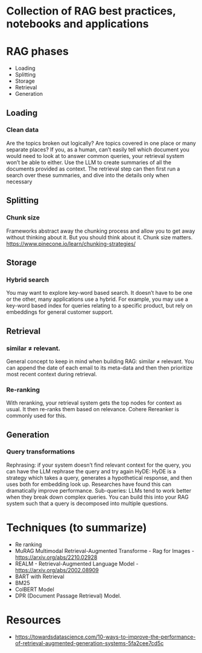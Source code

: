 # Collection of RAG best practices, notebooks and applications

# RAG phases
- Loading
- Splitting
- Storage
- Retrieval
- Generation



## Loading
### Clean data
Are the topics broken out logically? Are topics covered in one place or many separate places? If you, as a human, can’t easily tell which document you would need to look at to answer common queries, your retrieval system won’t be able to either.
Use the LLM to create summaries of all the documents provided as context. The retrieval step can then first run a search over these summaries, and dive into the details only when necessary

## Splitting
### Chunk size
Frameworks abstract away the chunking process and allow you to get away without thinking about it. But you should think about it. Chunk size matters.
https://www.pinecone.io/learn/chunking-strategies/

## Storage
### Hybrid search
You may want to explore key-word based search. It doesn’t have to be one or the other, many applications use a hybrid. For example, you may use a key-word based index for queries relating to a specific product, but rely on embeddings for general customer support.


## Retrieval
### similar ≠ relevant.
General concept to keep in mind when building RAG: similar ≠ relevant. You can append the date of each email to its meta-data and then then prioritize most recent context during retrieval. 

### Re-ranking
With reranking, your retrieval system gets the top nodes for context as usual. It then re-ranks them based on relevance. Cohere Rereanker is commonly used for this.


## Generation 
### Query transformations
Rephrasing: if your system doesn’t find relevant context for the query, you can have the LLM rephrase the query and try again
HyDE: HyDE is a strategy which takes a query, generates a hypothetical response, and then uses both for embedding look up. Researches have found this can dramatically improve performance.
Sub-queries: LLMs tend to work better when they break down complex queries. You can build this into your RAG system such that a query is decomposed into multiple questions.





# Techniques (to summarize)

- Re ranking
- MuRAG  Multimodal Retrieval-Augmented Transforme - Rag for Images  - https://arxiv.org/abs/2210.02928
- REALM - Retrieval-Augmented Language Model -  https://arxiv.org/abs/2002.08909
- BART with Retrieval
- BM25
- ColBERT Model
- DPR (Document Passage Retrieval) Model.


# Resources
- https://towardsdatascience.com/10-ways-to-improve-the-performance-of-retrieval-augmented-generation-systems-5fa2cee7cd5c
